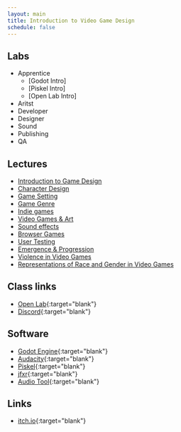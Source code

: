 ```yaml
---
layout: main
title: Introduction to Video Game Design
schedule: false
---
```


## Labs
- Apprentice
    - [Godot Intro]
    - [Piskel Intro]
    - [Open Lab Intro]
- Aritst
- Developer
- Designer
- Sound
- Publishing
- QA


## Lectures
- [Introduction to Game Design](notes/intro)
- [Character Design](notes/character)
- [Game Setting](notes/setting)
- [Game Genre](notes/genre)
- [Indie games](notes/indie)
- [Video Games & Art](notes/art)
- [Sound effects](notes/sound)
- [Browser Games](notes/browser)
- [User Testing](notes/testing)
- [Emergence & Progression](notes/emergence)
- [Violence in Video Games](notes/violence)
- [Representations of Race and Gender in Video Games](notes/representation)

## Class links
- [Open Lab](){:target="blank"}
- [Discord](){:target="blank"}

## Software
- [Godot Engine](https://godotengine.org/){:target="blank"}
- [Audacity](https://www.audacityteam.org/){:target="blank"}
- [Piskel](https://www.piskelapp.com/){:target="blank"}
- [jfxr](https://jfxr.frozenfractal.com/){:target="blank"}
- [Audio Tool](https://www.audiotool.com/app){:target="blank"} 

## Links
- [itch.io](https://itch.io/){:target="blank"}

